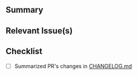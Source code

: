 <!-- Thanks for contributing to prefect-census! 🎉-->

## Summary
<!-- A brief summary explaining the purpose of this PR -->

## Relevant Issue(s)
<!-- If this PR addresses any open issues, please let us know which one here -->

## Checklist
- [ ] Summarized PR's changes in [CHANGELOG.md](https://github.com/AlessandroLollo/prefect-census/blob/main/CHANGELOG.md)
